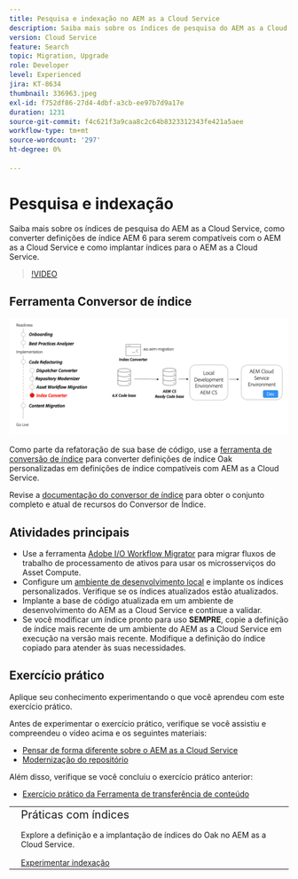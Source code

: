 ```yaml
---
title: Pesquisa e indexação no AEM as a Cloud Service
description: Saiba mais sobre os índices de pesquisa do AEM as a Cloud Service, como converter definições de índice AEM 6 e como implantar índices.
version: Cloud Service
feature: Search
topic: Migration, Upgrade
role: Developer
level: Experienced
jira: KT-8634
thumbnail: 336963.jpeg
exl-id: f752df86-27d4-4dbf-a3cb-ee97b7d9a17e
duration: 1231
source-git-commit: f4c621f3a9caa8c2c64b8323312343fe421a5aee
workflow-type: tm+mt
source-wordcount: '297'
ht-degree: 0%

---
```


# Pesquisa e indexação

Saiba mais sobre os índices de pesquisa do AEM as a Cloud Service, como converter definições de índice AEM 6 para serem compatíveis com o AEM as a Cloud Service e como implantar índices para o AEM as a Cloud Service.

>[!VIDEO](https://video.tv.adobe.com/v/336963?quality=12&learn=on)

## Ferramenta Conversor de índice

![Ferramenta Conversor de Índice](./assets/index-converter.png)

Como parte da refatoração de sua base de código, use a [ferramenta de conversão de índice](https://github.com/adobe/aio-cli-plugin-aem-cloud-service-migration#command-aio-aem-migrationindex-converter) para converter definições de índice Oak personalizadas em definições de índice compatíveis com AEM as a Cloud Service.

Revise a [documentação do conversor de índice](https://experienceleague.adobe.com/docs/experience-manager-cloud-service/content/migration-journey/refactoring-tools/index-converter.html) para obter o conjunto completo e atual de recursos do Conversor de Índice.

## Atividades principais

+ Use a ferramenta [Adobe I/O Workflow Migrator](https://github.com/adobe/aio-cli-plugin-aem-cloud-service-migration#command-aio-aem-migrationindex-converter) para migrar fluxos de trabalho de processamento de ativos para usar os microsserviços do Asset Compute.
+ Configure um [ambiente de desenvolvimento local](https://experienceleague.adobe.com/docs/experience-manager-learn/cloud-service/local-development-environment-set-up/overview.html?lang=pt-BR) e implante os índices personalizados. Verifique se os índices atualizados estão atualizados.
+ Implante a base de código atualizada em um ambiente de desenvolvimento do AEM as a Cloud Service e continue a validar.
+ Se você modificar um índice pronto para uso **SEMPRE**, copie a definição de índice mais recente de um ambiente do AEM as a Cloud Service em execução na versão mais recente. Modifique a definição do índice copiado para atender às suas necessidades.

## Exercício prático

Aplique seu conhecimento experimentando o que você aprendeu com este exercício prático.

Antes de experimentar o exercício prático, verifique se você assistiu e compreendeu o vídeo acima e os seguintes materiais:

+ [Pensar de forma diferente sobre o AEM as a Cloud Service](./introduction.md)
+ [Modernização do repositório](./repository-modernization.md)

Além disso, verifique se você concluiu o exercício prático anterior:

+ [Exercício prático da Ferramenta de transferência de conteúdo](./content-migration/content-transfer-tool.md#hands-on-exercise)

<table style="border-width:0">
    <tr>
        <td style="width:150px">
            <a  rel="noreferrer"
                target="_blank"
                href="https://github.com/adobe/aem-cloud-engineering-video-series-exercises/tree/session7-indexes#cloud-acceleration-bootcamp---session-7-search-and-indexing"><img alt="Repositório GitHub de exercícios práticos" src="./assets/github.png"/>
            </a>        
        </td>
        <td style="width:100%;margin-bottom:1rem;">
            <div style="font-size:1.25rem;font-weight:400;">Práticas com índices</div>
            <p style="margin:1rem 0">
                Explore a definição e a implantação de índices do Oak no AEM as a Cloud Service.
            </p>
            <a  rel="noreferrer"
                target="_blank"
                href="https://github.com/adobe/aem-cloud-engineering-video-series-exercises/tree/session7-indexes#cloud-acceleration-bootcamp---session-7-search-and-indexing" class="spectrum-Button spectrum-Button--primary spectrum-Button--sizeM">
                <span class="spectrum-Button-label has-no-wrap has-text-weight-bold">Experimentar indexação</span>
            </a>
        </td>
    </tr>
</table>
